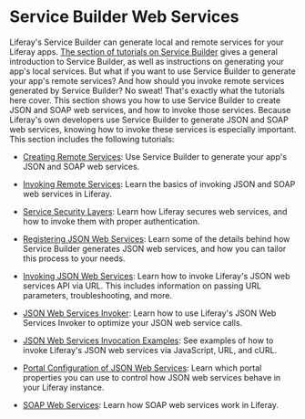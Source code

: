# Service Builder Web Services

Liferay's Service Builder can generate local and remote services for your 
Liferay apps. 
[The section of tutorials on Service Builder](/develop/tutorials/-/knowledge_base/7-0/what-is-service-builder) 
gives a general introduction to Service Builder, as well as instructions on 
generating your app's local services. But what if you want to use Service 
Builder to generate your app's remote services? And how should you invoke remote 
services generated by Service Builder? No sweat! That's exactly what the 
tutorials here cover. This section shows you how to use Service Builder to 
create JSON and SOAP web services, and how to invoke those services. Because 
Liferay's own developers use Service Builder to generate JSON and SOAP web 
services, knowing how to invoke these services is especially important. This 
section includes the following tutorials:

- [Creating Remote Services](): 
  Use Service Builder to generate your app's JSON and SOAP web services.

- [Invoking Remote Services](): 
  Learn the basics of invoking JSON and SOAP web services in Liferay.

- [Service Security Layers]():
  Learn how Liferay secures web services, and how to invoke them with proper 
  authentication.

- [Registering JSON Web Services]():
  Learn some of the details behind how Service Builder generates JSON web 
  services, and how you can tailor this process to your needs. 

- [Invoking JSON Web Services]():
  Learn how to invoke Liferay's JSON web services API via URL. This includes 
  information on passing URL parameters, troubleshooting, and more. 

- [JSON Web Services Invoker](): 
  Learn how to use Liferay's JSON Web Services Invoker to optimize your JSON web 
  service calls.

- [JSON Web Services Invocation Examples]():
  See examples of how to invoke Liferay's JSON web services via JavaScript, URL, 
  and cURL. 

- [Portal Configuration of JSON Web Services]():
  Learn which portal properties you can use to control how JSON web services 
  behave in your Liferay instance. 

- [SOAP Web Services]():
  Learn how SOAP web services work in Liferay. 
